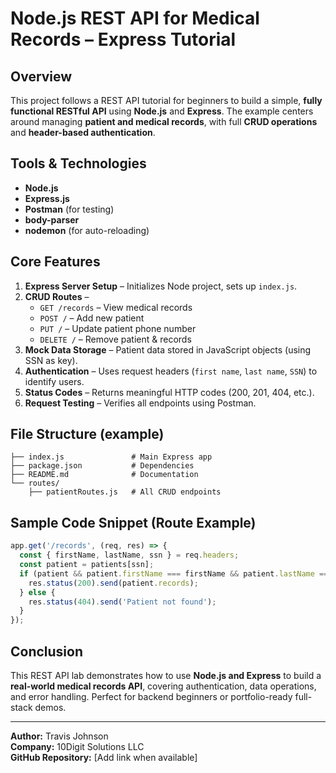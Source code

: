 # Node.js REST API for Medical Records – Express Tutorial

## Overview
This project follows a REST API tutorial for beginners to build a simple, **fully functional RESTful API** using **Node.js** and **Express**. The example centers around managing **patient and medical records**, with full **CRUD operations** and **header-based authentication**.

## Tools & Technologies
- **Node.js**
- **Express.js**
- **Postman** (for testing)
- **body-parser**
- **nodemon** (for auto-reloading)

## Core Features
1. **Express Server Setup** – Initializes Node project, sets up `index.js`.
2. **CRUD Routes** –
   - `GET /records` – View medical records
   - `POST /` – Add new patient
   - `PUT /` – Update patient phone number
   - `DELETE /` – Remove patient & records
3. **Mock Data Storage** – Patient data stored in JavaScript objects (using SSN as key).
4. **Authentication** – Uses request headers (`first name`, `last name`, `SSN`) to identify users.
5. **Status Codes** – Returns meaningful HTTP codes (200, 201, 404, etc.).
6. **Request Testing** – Verifies all endpoints using Postman.

## File Structure (example)
```
├── index.js               # Main Express app
├── package.json           # Dependencies
├── README.md              # Documentation
└── routes/
    ├── patientRoutes.js   # All CRUD endpoints
```

## Sample Code Snippet (Route Example)
```js
app.get('/records', (req, res) => {
  const { firstName, lastName, ssn } = req.headers;
  const patient = patients[ssn];
  if (patient && patient.firstName === firstName && patient.lastName === lastName) {
    res.status(200).send(patient.records);
  } else {
    res.status(404).send('Patient not found');
  }
});
```

## Conclusion
This REST API lab demonstrates how to use **Node.js and Express** to build a **real-world medical records API**, covering authentication, data operations, and error handling. Perfect for backend beginners or portfolio-ready full-stack demos.

---
**Author:** Travis Johnson  
**Company:** 10Digit Solutions LLC  
**GitHub Repository:** [Add link when available]
